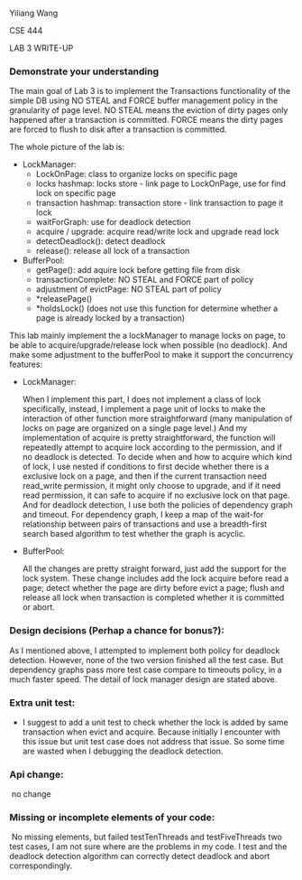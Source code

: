 Yiliang Wang 

CSE 444 

LAB 3 WRITE-UP

### Demonstrate your understanding

The main goal of Lab 3 is to implement the Transactions functionality of the simple DB using NO STEAL and FORCE  buffer management policy in the granularity of page level. NO STEAL means the eviction of dirty pages only happened after a transaction is committed. FORCE means the dirty pages are forced to flush to disk after a transaction is committed.

The whole picture of the lab is:

- LockManager:
  - LockOnPage: class to organize locks on specific page
  - locks hashmap: locks store - link page to LockOnPage, use for find lock on specific page
  - transaction hashmap: transaction store - link transaction to page it lock
  - waitForGraph: use for deadlock detection
  - acquire / upgrade: acquire read/write lock and upgrade read lock 
  - detectDeadlock(): detect deadlock
  - release(): release all lock of a transaction
- BufferPool:
  - getPage(): add aquire lock before getting file from disk
  - transactionComplete: NO STEAL and FORCE part of policy
  - adjustment of evictPage: NO STEAL part of policy
  - *releasePage()
  - *holdsLock() (does not use this function for determine whether a page is already locked by a transaction)

This lab mainly implement the a lockManager to manage locks on page, to be able to acquire/upgrade/release lock when possible (no deadlock). And make some adjustment to the bufferPool to make it support the concurrency features:

- LockManager: 

  When I implement this part, I does not implement a class of lock specifically, instead, I implement a page unit of locks to make the interaction of other function more straightforward (many manipulation of locks on page are organized on a single page level.) And my implementation of acquire is pretty straightforward, the function will repeatedly attempt to acquire lock according to the permission, and if no deadlock is detected. To decide when and how to acquire which kind of lock, I use nested if conditions to first decide whether there is a exclusive lock on a page, and then if the current transaction need read_write permission, it might only choose to upgrade, and if it need read permission, it can safe to acquire if no exclusive lock on that page. And for deadlock detection, I use both the policies of dependency graph and timeout. For dependency graph, I keep a map of the wait-for relationship between pairs of transactions and use a breadth-first search based algorithm to test whether the graph is acyclic. 

- BufferPool:

  All the changes are pretty straight forward, just add the support for the lock system. These change includes add the lock acquire before read a page; detect whether the page are dirty before evict a page; flush and release all lock when transaction is completed whether it is committed or abort.

### Design decisions (Perhap a chance for bonus?):

As I mentioned above, I attempted to implement both policy for deadlock detection. However, none of the two version finished all the test case. But dependency graphs pass more test case compare to timeouts policy, in a much faster speed. The detail of lock manager design are stated above. 

### Extra unit test:

- I suggest to add a unit test to check whether the lock is added by same transaction when evict and acquire. Because initially I encounter with this issue but unit test case does not address that issue. So some time are wasted when I debugging the deadlock detection.

### Api  change:

​	no change

### Missing or incomplete elements of your code: 

​	No missing elements, but failed testTenThreads and testFiveThreads two test cases, I am not sure where are the problems in my code. I test and the deadlock detection algorithm can correctly detect deadlock and abort correspondingly. 

